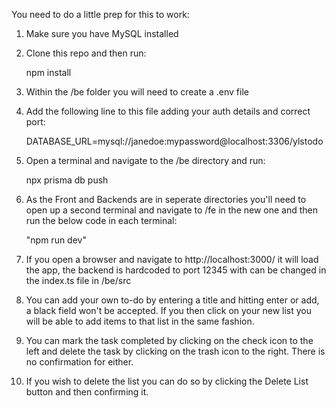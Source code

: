 You need to do a little prep for this to work:

1) Make sure you have MySQL installed

2) Clone this repo and then run:

    npm install

3) Within the /be folder you will need to create a .env file

4) Add the following line to this file adding your auth details and correct port:

    DATABASE_URL=mysql://janedoe:mypassword@localhost:3306/ylstodo

5) Open a terminal and navigate to the /be directory and run:

    npx prisma db push

6) As the Front and Backends are in seperate directories you'll need to open up a second terminal and navigate to /fe in the new one and then run the below code in each terminal:
    
    "npm run dev"

7) If you open a browser and navigate to http://localhost:3000/ it will load the app, the backend is hardcoded to port 12345 with can be changed in the index.ts file in /be/src

8) You can add your own to-do by entering a title and hitting enter or add, a black field won't be accepted. If you then click on your new list you will be able to add items to that list in the same fashion.

9) You can mark the task completed by clicking on the check icon to the left and delete the task by clicking on the trash icon to the right. There is no confirmation for either.

10) If you wish to delete the list you can do so by clicking the Delete List button and then confirming it.